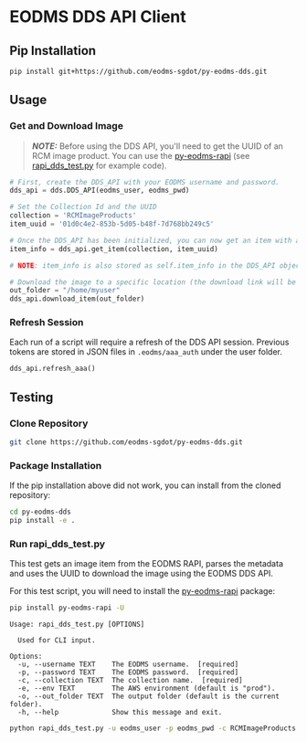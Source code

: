 EODMS DDS API Client
====================

## Pip Installation

```bash
pip install git+https://github.com/eodms-sgdot/py-eodms-dds.git
```

## Usage

### Get and Download Image

> **_NOTE:_** Before using the DDS API, you'll need to get the UUID of an RCM image product. You can use the [py-eodms-rapi](https://github.com/eodms-sgdot/py-eodms-rapi) (see [rapi_dds_test.py](./tests/rapi_dds_test.py) for example code).

```python
# First, create the DDS_API with your EODMS username and password.
dds_api = dds.DDS_API(eodms_user, eodms_pwd)

# Set the Collection Id and the UUID
collection = 'RCMImageProducts'
item_uuid = '01d0c4e2-853b-5d05-b48f-7d768bb249c5'

# Once the DDS_API has been initialized, you can now get an item with a UUID and the Collection Id.
item_info = dds_api.get_item(collection, item_uuid)

# NOTE: item_info is also stored as self.item_info in the DDS_API object.

# Download the image to a specific location (the download link will be taken from the self.item_info)
out_folder = "/home/myuser"
dds_api.download_item(out_folder)
```

### Refresh Session

Each run of a script will require a refresh of the DDS API session. Previous tokens are stored in JSON files in `.eodms/aaa_auth` under the user folder.

```python
dds_api.refresh_aaa()
```

## Testing

### Clone Repository

```bash
git clone https://github.com/eodms-sgdot/py-eodms-dds.git
```

### Package Installation

If the pip installation above did not work, you can install from the cloned repository:

```bash
cd py-eodms-dds
pip install -e .
```

### Run rapi_dds_test.py

This test gets an image item from the EODMS RAPI, parses the metadata and uses the UUID to download the image using the EODMS DDS API.

For this test script, you will need to install the [py-eodms-rapi](https://github.com/eodms-sgdot/py-eodms-rapi) package:

```bash
pip install py-eodms-rapi -U
```

```
Usage: rapi_dds_test.py [OPTIONS]

  Used for CLI input.

Options:
  -u, --username TEXT    The EODMS username.  [required]
  -p, --password TEXT    The EODMS password.  [required]
  -c, --collection TEXT  The collection name.  [required]
  -e, --env TEXT         The AWS environment (default is "prod").
  -o, --out_folder TEXT  The output folder (default is the current folder).
  -h, --help             Show this message and exit.
```

```bash
python rapi_dds_test.py -u eodms_user -p eodms_pwd -c RCMImageProducts
```

